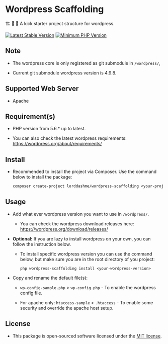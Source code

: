 # Wordpress Scaffolding

:building_construction: :construction: :construction_worker: A kick starter project structure for wordpress.

[![Latest Stable Version](https://img.shields.io/packagist/v/LordDashMe/wordpress-scaffolding.svg?style=flat-square)](https://packagist.org/packages/LordDashMe/wordpress-scaffolding) [![Minimum PHP Version](https://img.shields.io/badge/php-%3E%3D%205.6-8892BF.svg?style=flat-square)](https://php.net/)

## Note

- The wordpress core is only registered as git submodule in ```/wordpress/```, 

- Current git submodule wordpress version is 4.9.8.

## Supported Web Server

- Apache

## Requirement(s)

- PHP version from 5.6.* up to latest.

- You can also check the latest wordpress requirements: <https://wordpress.org/about/requirements/>

## Install

- Recommended to install the project via Composer. Use the command below to install the package:

  ```txt
  composer create-project lorddashme/wordpress-scaffolding <your-project-name>
  ```

## Usage

- Add what ever wordpress version you want to use in ```/wordpress/```.

  - You can check the wordpress download releases here: https://wordpress.org/download/releases/
  
- <b>Optional:</b> If you are lazy to install wordpress on your own, you can follow the instruction below. 
  
  - To install specific wordpress version you can use the command below, but make sure you are in the root directory of you project:

    ```text
    php wordpress-scaffolding install <your-wordpress-version>
    ```

- Copy and rename the default file(s):

  - ```wp-config-sample.php``` > ```wp-config.php``` - To enable the wordpress config file.

  - For apache only: ```htaccess-sample``` > ```.htaccess``` - To enable some security and override the apache host setup.

## License

- This package is open-sourced software licensed under the [MIT license](https://opensource.org/licenses/MIT).
